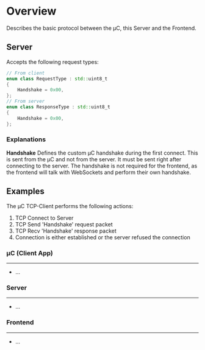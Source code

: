 # Overview
Describes the basic protocol between the µC, this Server and the Frontend.

## Server
Accepts the following request types:

```c++
// From client
enum class RequestType : std::uint8_t
{
    Handshake = 0x00,
};
// From server
enum class ResponseType : std::uint8_t
{
    Handshake = 0x00,
};
```

### Explanations

__Handshake__
Defines the custom µC handshake during the first connect. This is sent from the µC and not from the server. It must be sent right after connecting to the server. The handshake is not required for the frontend, as the frontend will talk with WebSockets and perform their own handshake.

## Examples
The µC TCP-Client performs the following actions:

1. TCP Connect to Server
2. TCP Send 'Handshake' request packet
3. TCP Recv 'Handshake' response packet
4. Connection is either established or the server refused the connection

### µC (Client App)
------------------------

-  ...

### Server
------------------------

- ...

### Frontend
------------------------

- ...

